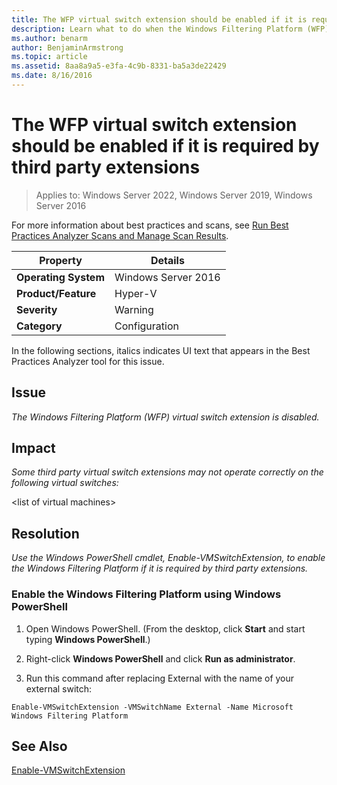 ```yaml
---
title: The WFP virtual switch extension should be enabled if it is required by third party extensions
description: Learn what to do when the Windows Filtering Platform (WFP) virtual switch extension is disabled.
ms.author: benarm
author: BenjaminArmstrong
ms.topic: article
ms.assetid: 8aa8a9a5-e3fa-4c9b-8331-ba5a3de22429
ms.date: 8/16/2016
---
```

# The WFP virtual switch extension should be enabled if it is required by third party extensions

>Applies to: Windows Server 2022, Windows Server 2019, Windows Server 2016

For more information about best practices and scans, see [Run Best Practices Analyzer Scans and Manage Scan Results](/previous-versions/windows/it-pro/windows-server-2012-R2-and-2012/hh831400(v=ws.11)).

|Property|Details|
|-|-|
|**Operating System**|Windows Server 2016|
|**Product/Feature**|Hyper-V|
|**Severity**|Warning|
|**Category**|Configuration|

In the following sections, italics indicates UI text that appears in the Best Practices Analyzer tool for this issue.

## **Issue**
*The Windows Filtering Platform (WFP) virtual switch extension is disabled.*

## **Impact**
*Some third party virtual switch extensions may not operate correctly on the following virtual switches:*

\<list of virtual machines>

## **Resolution**
*Use the Windows PowerShell cmdlet, Enable-VMSwitchExtension, to enable the Windows Filtering Platform if it is required by third party extensions.*

### Enable the Windows Filtering Platform using Windows PowerShell

1.  Open Windows PowerShell. (From the desktop, click **Start** and start typing **Windows PowerShell**.)

2.  Right-click **Windows PowerShell** and click **Run as administrator**.

3.  Run this command after replacing External with the name  of your external switch:

```
Enable-VMSwitchExtension -VMSwitchName External -Name Microsoft Windows Filtering Platform
```

## See Also
[Enable-VMSwitchExtension](/powershell/module/hyper-v/enable-vmswitchextension)
